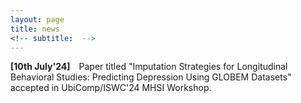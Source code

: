 ```yaml
---
layout: page
title: news
<!-- subtitle:  -->
---
```



<p><b>[10th July'24]</b>&emsp;Paper titled "Imputation Strategies for Longitudinal Behavioral Studies: Predicting Depression Using GLOBEM Datasets" accepted in UbiComp/ISWC'24 MHSI Workshop.</p>
